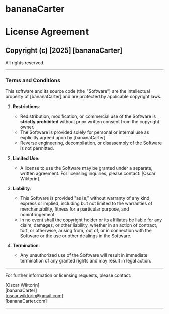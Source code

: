 # bananaCarter

# License Agreement

## Copyright (c) [2025] [bananaCarter]

All rights reserved.

---

### Terms and Conditions

This software and its source code (the "Software") are the intellectual property of [bananaCarter] and are protected by applicable copyright laws.

1. **Restrictions**:
   - Redistribution, modification, or commercial use of the Software is **strictly prohibited** without prior written consent from the copyright owner.
   - The Software is provided solely for personal or internal use as explicitly agreed upon by [bananaCarter].
   - Reverse engineering, decompilation, or disassembly of the Software is not permitted.

2. **Limited Use**:
   - A license to use the Software may be granted under a separate, written agreement. For licensing inquiries, please contact: [Oscar Wiktorin].

3. **Liability**:
   - This Software is provided "as is," without warranty of any kind, express or implied, including but not limited to the warranties of merchantability, fitness for a particular purpose, and noninfringement.
   - In no event shall the copyright holder or its affiliates be liable for any claim, damages, or other liability, whether in an action of contract, tort, or otherwise, arising from, out of, or in connection with the Software or the use or other dealings in the Software.

4. **Termination**:
   - Any unauthorized use of the Software will result in immediate termination of any granted rights and may result in legal action.

---

For further information or licensing requests, please contact:

[Oscar Wiktorin]  
[bananaCarter]  
[oscar.wiktorin@gmail.com]  
[bananaCarter.com]  

---
